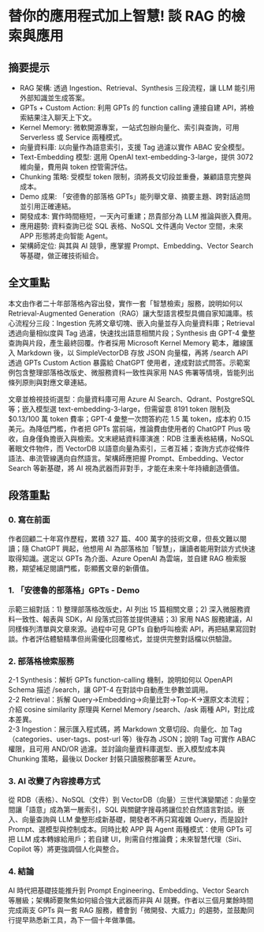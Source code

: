# 替你的應用程式加上智慧! 談 RAG 的檢索與應用

## 摘要提示
- RAG 架構: 透過 Ingestion、Retrieval、Synthesis 三段流程，讓 LLM 能引用外部知識並生成答案。
- GPTs + Custom Action: 利用 GPTs 的 function calling 連接自建 API，將檢索結果注入聊天上下文。
- Kernel Memory: 微軟開源專案，一站式包辦向量化、索引與查詢，可用 Serverless 或 Service 兩種模式。
- 向量資料庫: 以向量作為語意索引，支援 Tag 過濾以實作 ABAC 安全模型。
- Text-Embedding 模型: 選用 OpenAI text-embedding-3-large，提供 3072 維向量，費用與 token 控管需評估。
- Chunking 策略: 受模型 token 限制，須將長文切段並重疊，兼顧語意完整與成本。
- Demo 成果: 「安德魯的部落格 GPTs」能列舉文章、摘要主題、跨對話追問並引用正確連結。
- 開發成本: 實作時間極短，一天內可重建；昂貴部分為 LLM 推論與嵌入費用。
- 應用趨勢: 資料查詢已從 SQL 表格、NoSQL 文件邁向 Vector 空間，未來 APP 形態將走向智能 Agent。
- 架構師定位: 與其與 AI 競爭，應掌握 Prompt、Embedding、Vector Search 等基礎，做正確技術組合。

## 全文重點
本文由作者二十年部落格內容出發，實作一套「智慧檢索」服務，說明如何以 Retrieval-Augmented Generation（RAG）讓大型語言模型具備自家知識庫。核心流程分三段：Ingestion 先將文章切塊、嵌入向量並存入向量資料庫；Retrieval 透過向量相似度與 Tag 過濾，快速找出語意相關片段；Synthesis 由 GPT-4 彙整查詢與片段，產生最終回覆。作者採用 Microsoft Kernel Memory 範本，離線匯入 Markdown 後，以 SimpleVectorDB 存放 JSON 向量檔，再將 /search API 透過 GPTs Custom Action 暴露給 ChatGPT 使用者，達成對談式問答。示範案例包含整理部落格改版史、微服務資料一致性與家用 NAS 佈署等情境，皆能列出條列原則與對應文章連結。

文章並檢視技術選型：向量資料庫可用 Azure AI Search、Qdrant、PostgreSQL 等；嵌入模型選 text-embedding-3-large，但需留意 8191 token 限制及 $0.13/100 萬 token 費率；GPT-4 彙整一次問答約花 1.5 萬 token，成本約 0.15 美元。為降低門檻，作者把 GPTs 當前端，推論費由使用者的 ChatGPT Plus 吸收，自身僅負擔嵌入與檢索。文末總結資料庫演進：RDB 注重表格結構，NoSQL 著眼文件物件，而 VectorDB 以語意向量為索引，三者互補；查詢方式亦從條件語法、串流管線邁向自然語言。架構師應把握 Prompt、Embedding、Vector Search 等新基礎，將 AI 視為武器而非對手，才能在未來十年持續創造價值。

## 段落重點
### 0. 寫在前面
作者回顧二十年寫作歷程，累積 327 篇、400 萬字的技術文章，但長文難以閱讀；隨 ChatGPT 興起，他想用 AI 為部落格加「智慧」，讓讀者能用對談方式快速取得知識。選定以 GPTs 為介面、Azure OpenAI 為雲端，並自建 RAG 檢索服務，期望補足閱讀門檻，彰顯舊文章的新價值。

### 1. 「安德魯的部落格」GPTs ‑ Demo
示範三組對話：1) 整理部落格改版史，AI 列出 15 篇相關文章；2) 深入微服務資料一致性、報表與 SDK，AI 段落式回答並提供連結；3) 家用 NAS 服務建議，AI 同樣條列清單與文章來源。過程中可見 GPTs 自動呼叫檢索 API，再把結果寫回對談。作者評估體驗精準但尚需優化回覆格式，並提供完整對話檔以供驗證。

### 2. 部落格檢索服務
2-1 Synthesis：解析 GPTs function-calling 機制，說明如何以 OpenAPI Schema 描述 /search，讓 GPT-4 在對談中自動產生參數並調用。  
2-2 Retrieval：拆解 Query→Embedding→向量比對→Top-K→還原文本流程；介紹 cosine similarity 原理與 Kernel Memory /search、/ask 兩種 API，對比成本差異。  
2-3 Ingestion：展示匯入程式碼，將 Markdown 文章切段、向量化、加 Tag（categories、user-tags、post-url 等）後存為 JSON；說明 Tag 可實作 ABAC 權限，且可用 AND/OR 過濾。並討論向量資料庫選型、嵌入模型成本與 Chunking 策略，最後以 Docker 封裝只讀服務部署至 Azure。

### 3. AI 改變了內容搜尋方式
從 RDB（表格）、NoSQL（文件）到 VectorDB（向量）三世代演變闡述：向量空間讓「語意」成為第一層索引，SQL 與關鍵字搜尋將讓位於自然語言對談。嵌入、向量查詢與 LLM 彙整形成新基礎，開發者不再只寫複雜 Query，而是設計 Prompt、選模型與控制成本。同時比較 APP 與 Agent 兩種模式：使用 GPTs 可把 LLM 成本轉嫁給用戶；若自建 UI，則需自付推論費；未來智慧代理（Siri、Copilot 等）將更強調個人化與整合。

### 4. 結論
AI 時代把基礎技能推升到 Prompt Engineering、Embedding、Vector Search 等層級；架構師要聚焦如何組合強大武器而非與 AI 競賽。作者以三個月業餘時間完成兩支 GPTs 與一套 RAG 服務，體會到「微開發、大威力」的趨勢，並鼓勵同行提早熟悉新工具，為下一個十年做準備。